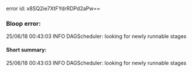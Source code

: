 error id: x8SQ2ie7XtFYdrRDPd2aPw==
### Bloop error:

25/06/18 00:43:03 INFO DAGScheduler: looking for newly runnable stages
#### Short summary: 

25/06/18 00:43:03 INFO DAGScheduler: looking for newly runnable stages